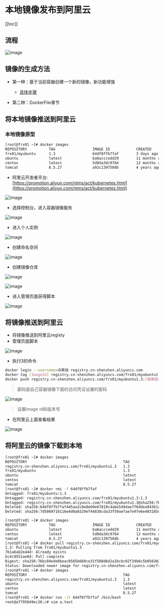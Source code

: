 # 本地镜像发布到阿里云

[[toc]]

## 流程

![image](https://cdn.staticaly.com/gh/xustudyxu/image-hosting1@master/20220914/image.nzg3lx1r7y8.webp)

## 镜像的生成方法

+ 第一种：基于当前容器创建一个新的镜像，新功能增强
  + [具体步骤](/project-management/Docker/Docker_images_principle/#docker镜像commit操作案例)

+ 第二种：DockerFile章节

## 将本地镜像推送到阿里云

### 本地镜像原型

```sh {3}
[root@frx01 ~]# docker images
REPOSITORY          TAG                 IMAGE ID            CREATED             SIZE
frx01/myubuntu      1.3                 64df8ffb7faf        3 days ago          179MB
ubuntu              latest              ba6acccedd29        11 months ago       72.8MB
centos              latest              5d0da3dc9764        12 months ago       231MB
tomcat              8.5.27              a92c139758db        4 years ago         558MB
```

+ 阿里云开发者平台:[https://promotion.aliyun.com/ntms/act/kubernetes.html](https://promotion.aliyun.com/ntms/act/kubernetes.html)

![image](https://cdn.staticaly.com/gh/xustudyxu/image-hosting1@master/20220914/image.26vtegy9iack.webp)

+ 选择控制台，进入容器镜像服务

![image](https://cdn.staticaly.com/gh/xustudyxu/image-hosting1@master/20220914/image.3ggtfvzruxk0.webp)

+ 进入个人实例

![image](https://cdn.staticaly.com/gh/xustudyxu/image-hosting1@master/20220914/image.6x8g7kynigk0.webp)

+ 创建命名空间

![image](https://cdn.staticaly.com/gh/xustudyxu/image-hosting1@master/20220914/image.x9xgkhb2rgw.webp)

+ 创建镜像仓库

![image](https://cdn.staticaly.com/gh/xustudyxu/image-hosting1@master/20220914/image.2qchilnl2di0.webp)

![image](https://cdn.staticaly.com/gh/xustudyxu/image-hosting1@master/20220914/image.104ml4c0mzn4.webp)

+ 进入管理页面获得脚本

![image](https://cdn.staticaly.com/gh/xustudyxu/image-hosting1@master/20220914/image.5a1l9nfogv00.webp)

## 将镜像推送到阿里云

+ 将镜像推送到阿里云registy
+ 管理页面脚本

![image](https://cdn.staticaly.com/gh/xustudyxu/image-hosting1@master/20220914/image.1t4n31w3b82o.webp)

+ 执行3的命令

```sh
docker login --username=冯荣旭 registry.cn-shenzhen.aliyuncs.com
docker tag [ImageId] registry.cn-shenzhen.aliyuncs.com/frx01/myubuntu1.3:[镜像版本号]
docker push registry.cn-shenzhen.aliyuncs.com/frx01/myubuntu1.3:[镜像版本号]
```

> 密码是自己容器镜像下面的访问凭证设置的密码

![image](https://cdn.staticaly.com/gh/xustudyxu/image-hosting1@master/20220914/image.x8qx98px48w.webp)

> 设置image id和版本号

+ 在阿里云上面查看结果

![image](https://cdn.staticaly.com/gh/xustudyxu/image-hosting1@master/20220914/image.ogz22mouas0.webp)

## 将阿里云的镜像下载到本地

```sh
[root@frx01 ~]# docker images
REPOSITORY                                            TAG                 IMAGE ID            CREATED             SIZE
registry.cn-shenzhen.aliyuncs.com/frx01/myubuntu1.3   1.3                 64df8ffb7faf        3 days ago          179MB
frx01/myubuntu                                        1.3                 64df8ffb7faf        3 days ago          179MB
ubuntu                                                latest              ba6acccedd29        11 months ago       72.8MB
centos                                                latest              5d0da3dc9764        12 months ago       231MB
tomcat                                                8.5.27              a92c139758db        4 years ago         558MB
[root@frx01 ~]# docker rmi -f 64df8ffb7faf
Untagged: frx01/myubuntu:1.3
Untagged: registry.cn-shenzhen.aliyuncs.com/frx01/myubuntu1.3:1.3
Untagged: registry.cn-shenzhen.aliyuncs.com/frx01/myubuntu1.3@sha256:76bc84ede8beac0565b660ce31f588d6d2a1bcbc02f34b6c5b0563023f9b537e
Deleted: sha256:64df8ffb7faf445aa2c8e0e69e67819c4abe549dae7f6ddea943b1a62588b190
Deleted: sha256:7d5069718116e4d0a0329ef44838cda33f59aefae7e97e6e403185db6d3a9a80
```

```sh {6}
[root@frx01 ~]# docker images
REPOSITORY          TAG                 IMAGE ID            CREATED             SIZE
ubuntu              latest              ba6acccedd29        11 months ago       72.8MB
centos              latest              5d0da3dc9764        12 months ago       231MB
tomcat              8.5.27              a92c139758db        4 years ago         558MB
[root@frx01 ~]# docker pull registry.cn-shenzhen.aliyuncs.com/frx01/myubuntu1.3:1.3
1.3: Pulling from frx01/myubuntu1.3
7b1a6ab2e44d: Already exists
bc4c9551ae8d: Pull complete
Digest: sha256:76bc84ede8beac0565b660ce31f588d6d2a1bcbc02f34b6c5b0563023f9b537e
Status: Downloaded newer image for registry.cn-shenzhen.aliyuncs.com/frx01/myubuntu1.3:1.3
[root@frx01 ~]# docker images
REPOSITORY                                            TAG                 IMAGE ID            CREATED             SIZE
registry.cn-shenzhen.aliyuncs.com/frx01/myubuntu1.3   1.3                 64df8ffb7faf        3 days ago          179MB
ubuntu                                                latest              ba6acccedd29        11 months ago       72.8MB
centos                                                latest              5d0da3dc9764        12 months ago       231MB
tomcat                                                8.5.27              a92c139758db        4 years ago         558MB
[root@frx01 ~]# docker run -it 64df8ffb7faf /bin/bash
root@a7795849ec26:/# vim a.text
```

